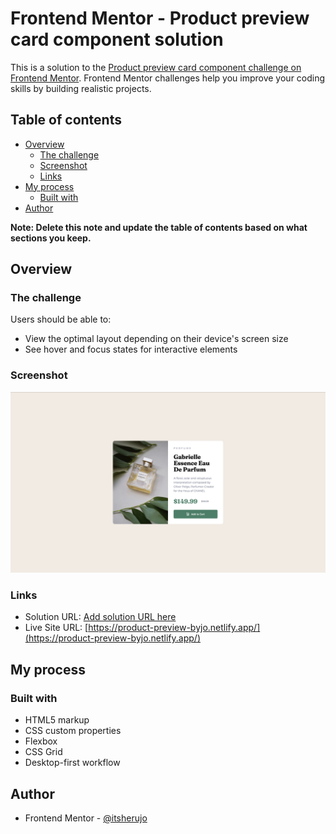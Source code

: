 # Frontend Mentor - Product preview card component solution

This is a solution to the [Product preview card component challenge on Frontend Mentor](https://www.frontendmentor.io/challenges/product-preview-card-component-GO7UmttRfa). Frontend Mentor challenges help you improve your coding skills by building realistic projects. 

## Table of contents

- [Overview](#overview)
  - [The challenge](#the-challenge)
  - [Screenshot](#screenshot)
  - [Links](#links)
- [My process](#my-process)
  - [Built with](#built-with)
- [Author](#author)

**Note: Delete this note and update the table of contents based on what sections you keep.**

## Overview

### The challenge

Users should be able to:

- View the optimal layout depending on their device's screen size
- See hover and focus states for interactive elements

### Screenshot

![images/screenshot.jpg](images/screenshot.jpg)


### Links

- Solution URL: [Add solution URL here](https://your-solution-url.com)
- Live Site URL: [https://product-preview-byjo.netlify.app/](https://product-preview-byjo.netlify.app/)

## My process

### Built with

- HTML5 markup
- CSS custom properties
- Flexbox
- CSS Grid
- Desktop-first workflow

## Author

- Frontend Mentor - [@itsherujo](https://www.frontendmentor.io/profile/itsherujo)
